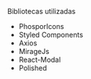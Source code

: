 Bibliotecas utilizadas

- PhosporIcons
- Styled Components
- Axios
- MirageJs
- React-Modal
- Polished

